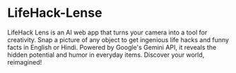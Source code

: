 # LifeHack-Lense
LifeHack Lens is an AI web app that turns your camera into a tool for creativity. Snap a picture of any object to get ingenious life hacks and funny facts in English or Hindi. Powered by Google's Gemini API, it reveals the hidden potential and humor in everyday items. Discover your world, reimagined!
